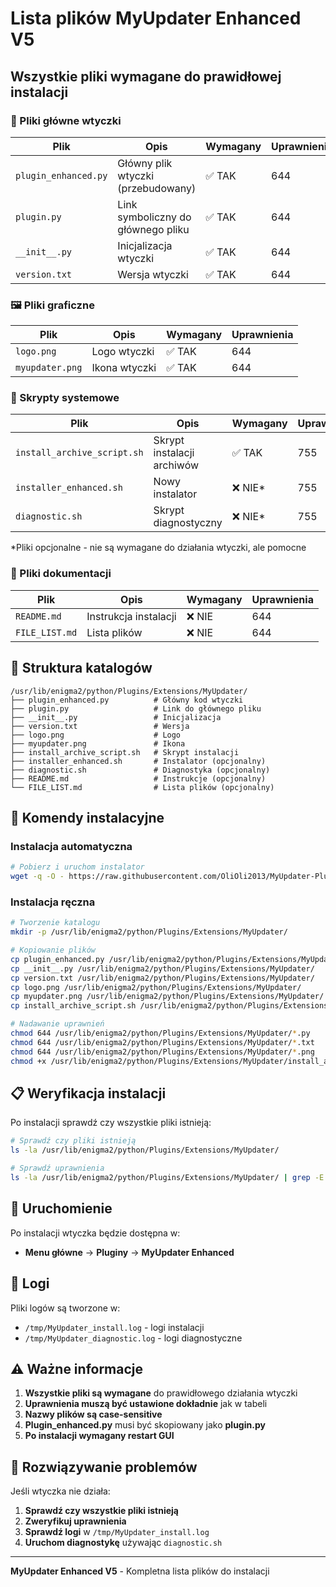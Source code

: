 # Lista plików MyUpdater Enhanced V5

## Wszystkie pliki wymagane do prawidłowej instalacji

### 🔧 Pliki główne wtyczki

| Plik | Opis | Wymagany | Uprawnienia |
|------|------|----------|-------------|
| `plugin_enhanced.py` | Główny plik wtyczki (przebudowany) | ✅ TAK | 644 |
| `plugin.py` | Link symboliczny do głównego pliku | ✅ TAK | 644 |
| `__init__.py` | Inicjalizacja wtyczki | ✅ TAK | 644 |
| `version.txt` | Wersja wtyczki | ✅ TAK | 644 |

### 🖼️ Pliki graficzne

| Plik | Opis | Wymagany | Uprawnienia |
|------|------|----------|-------------|
| `logo.png` | Logo wtyczki | ✅ TAK | 644 |
| `myupdater.png` | Ikona wtyczki | ✅ TAK | 644 |

### 🔧 Skrypty systemowe

| Plik | Opis | Wymagany | Uprawnienia |
|------|------|----------|-------------|
| `install_archive_script.sh` | Skrypt instalacji archiwów | ✅ TAK | 755 |
| `installer_enhanced.sh` | Nowy instalator | ❌ NIE* | 755 |
| `diagnostic.sh` | Skrypt diagnostyczny | ❌ NIE* | 755 |

*Pliki opcjonalne - nie są wymagane do działania wtyczki, ale pomocne

### 📄 Pliki dokumentacji

| Plik | Opis | Wymagany | Uprawnienia |
|------|------|----------|-------------|
| `README.md` | Instrukcja instalacji | ❌ NIE | 644 |
| `FILE_LIST.md` | Lista plików | ❌ NIE | 644 |

## 📁 Struktura katalogów

```
/usr/lib/enigma2/python/Plugins/Extensions/MyUpdater/
├── plugin_enhanced.py          # Główny kod wtyczki
├── plugin.py                   # Link do głównego pliku
├── __init__.py                 # Inicjalizacja
├── version.txt                 # Wersja
├── logo.png                    # Logo
├── myupdater.png               # Ikona
├── install_archive_script.sh   # Skrypt instalacji
├── installer_enhanced.sh       # Instalator (opcjonalny)
├── diagnostic.sh               # Diagnostyka (opcjonalny)
├── README.md                   # Instrukcje (opcjonalny)
└── FILE_LIST.md                # Lista plików (opcjonalny)
```

## 🔧 Komendy instalacyjne

### Instalacja automatyczna
```bash
# Pobierz i uruchom instalator
wget -q -O - https://raw.githubusercontent.com/OliOli2013/MyUpdater-Plugin/main/installer_enhanced.sh | sh
```

### Instalacja ręczna
```bash
# Tworzenie katalogu
mkdir -p /usr/lib/enigma2/python/Plugins/Extensions/MyUpdater/

# Kopiowanie plików
cp plugin_enhanced.py /usr/lib/enigma2/python/Plugins/Extensions/MyUpdater/plugin.py
cp __init__.py /usr/lib/enigma2/python/Plugins/Extensions/MyUpdater/
cp version.txt /usr/lib/enigma2/python/Plugins/Extensions/MyUpdater/
cp logo.png /usr/lib/enigma2/python/Plugins/Extensions/MyUpdater/
cp myupdater.png /usr/lib/enigma2/python/Plugins/Extensions/MyUpdater/
cp install_archive_script.sh /usr/lib/enigma2/python/Plugins/Extensions/MyUpdater/

# Nadawanie uprawnień
chmod 644 /usr/lib/enigma2/python/Plugins/Extensions/MyUpdater/*.py
chmod 644 /usr/lib/enigma2/python/Plugins/Extensions/MyUpdater/*.txt
chmod 644 /usr/lib/enigma2/python/Plugins/Extensions/MyUpdater/*.png
chmod +x /usr/lib/enigma2/python/Plugins/Extensions/MyUpdater/install_archive_script.sh
```

## 📋 Weryfikacja instalacji

Po instalacji sprawdź czy wszystkie pliki istnieją:

```bash
# Sprawdź czy pliki istnieją
ls -la /usr/lib/enigma2/python/Plugins/Extensions/MyUpdater/

# Sprawdź uprawnienia
ls -la /usr/lib/enigma2/python/Plugins/Extensions/MyUpdater/ | grep -E "plugin\.py|install_archive_script\.sh"
```

## 🚀 Uruchomienie

Po instalacji wtyczka będzie dostępna w:
- **Menu główne** → **Pluginy** → **MyUpdater Enhanced**

## 📝 Logi

Pliki logów są tworzone w:
- `/tmp/MyUpdater_install.log` - logi instalacji
- `/tmp/MyUpdater_diagnostic.log` - logi diagnostyczne

## ⚠️ Ważne informacje

1. **Wszystkie pliki są wymagane** do prawidłowego działania wtyczki
2. **Uprawnienia muszą być ustawione dokładnie** jak w tabeli
3. **Nazwy plików są case-sensitive**
4. **Plugin_enhanced.py** musi być skopiowany jako **plugin.py**
5. **Po instalacji wymagany restart GUI**

## 🔧 Rozwiązywanie problemów

Jeśli wtyczka nie działa:

1. **Sprawdź czy wszystkie pliki istnieją**
2. **Zweryfikuj uprawnienia**
3. **Sprawdź logi** w `/tmp/MyUpdater_install.log`
4. **Uruchom diagnostykę** używając `diagnostic.sh`

---

**MyUpdater Enhanced V5** - Kompletna lista plików do instalacji